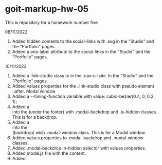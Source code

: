 # goit-markup-hw-05

This is repository for a homework number five

08/11/2022

1. Added hidden coments to the social-links with .svg in the "Studio" and the "Portfolio" pages.
2. Added a aria-label attribute to the social-links in the "Studio" and the "Portfolio" pages.

10/11/2022

1. Added a .link-studio class to <a> in the .nav-ul-site. In the "Studio" and the "Portfolio" pages.
2. Added values properties for the .link-studio class with pseudo element ::after.
   Modal window
3. Added a --timing-function variable with value: cubic-bezier(0.4, 0, 0.2, 1);
4. Added a <div> into the <body> (under the footer) with .modal-backdrop and .is-hidden classes. This is for a backdrop.
5. Added a <div> into the <div> (backdrop) wish .modal-window class. This is for a Modal window.
6. Added values properties to .modal-backdrop and .modal-window classes.
7. Added .modal-backdrop.in-hidden selector with values properties.
8. Added modal.js file with the content.
9. Added <script> to <body> in bottom.

11/11/2022

1. Added .container-portfolio .link selector with values properties.
2. Fixed .container-portfolio .link selector with :hover pseudoclass.
3. Added a .icon-close class.
4. Added transition to:

1) .nav-ul-site .link;
2) .header-contacts .link;
3) .hero-button;
4) .container-team-div .link;
5) .icon-social;
6) .regular-customers .item;
7) .icon-logo-company;
8) .address-footer a;
9) .join-list a;
10) .filter-button;
11) .container-portfolio .link;
12) .icon-close.

12/11/2022

1. Placed <img> of "Portfolio contents" block into a <div> with a .project-thumb class.
2. Added values properties to the .project-thumb class.
3. Added .project-thumb::before pseudo-class with values properties.
4. Added .container-portfolio .link:hover .project-thumb::before pseudo-class with values properties.
